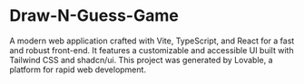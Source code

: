 # Draw-N-Guess-Game
A modern web application crafted with Vite, TypeScript, and React for a fast and robust front-end. It features a customizable and accessible UI built with Tailwind CSS and shadcn/ui. This project was generated by Lovable, a platform for rapid web development.
